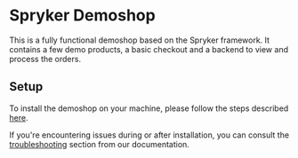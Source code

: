 # Spryker Demoshop

This is a fully functional demoshop based on the Spryker framework.
It contains a few demo products, a basic checkout and a backend to view and process the orders.

## Setup

To install the demoshop on your machine, please follow the steps described [here](http://spryker.github.io/getting-started/installation/guide/).

If you're encountering issues during or after installation, you can consult the [troubleshooting](http://spryker.github.io/help/troubleshooting/) section from our documentation. 


